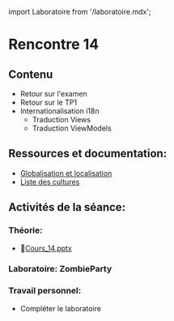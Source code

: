 import Laboratoire from '/laboratoire.mdx';

# Rencontre 14

## Contenu
- Retour sur l'examen
- Retour sur le TP1
- Internationalisation i18n 
  - Traduction Views
  - Traduction ViewModels

## Ressources et documentation: 
- [Globalisation et localisation](https://docs.microsoft.com/en-us/aspnet/core/fundamentals/localization?view=aspnetcore-5.0) 
- [Liste des cultures](https://docwiki.embarcadero.com/RADStudio/Sydney/en/Language_Culture_Names,_Codes,_and_ISO_Values)

## Activités de la séance: 

### Théorie:  
- 🔗[Cours_14.pptx](https://cegepedouardmontpetit.sharepoint.com/:p:/s/CMT420InformatiqueComitesCours-3W6/ER7ZV4gj_OJIpJSYzifXDnIB158S0FerqApWZz3VDOn1dw?e=FBvbym)

### Laboratoire: ZombieParty 
<Laboratoire nom="10XX-S14_Lab1"/>

### Travail personnel:
- Compléter le laboratoire 